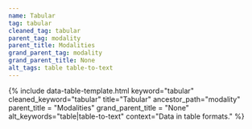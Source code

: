 ```yaml
---
name: Tabular
tag: tabular
cleaned_tag: tabular
parent_tag: modality
parent_title: Modalities
grand_parent_tag: modality
grand_parent_title: None
alt_tags: table table-to-text
---
```


{% include data-table-template.html 
  keyword="tabular" 
  cleaned_keyword="tabular" 
  title="Tabular"
  ancestor_path="modality" 
  parent_title = "Modalities"
  grand_parent_title = "None"
  alt_keywords="table|table-to-text"
  context="Data in table formats."
%}

